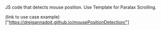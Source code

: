 JS code that detects mouse position. Use Template for Paralax Scrolling. 

(link to use case example)["https://dreigannadoit.github.io/mousePositionDetection/"]
